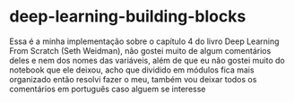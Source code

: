 # deep-learning-building-blocks
Essa é a minha implementação sobre o capítulo 4 do livro Deep Learning From Scratch (Seth Weidman), não gostei muito de algum comentários deles e nem dos nomes das variáveis, além de que eu não gostei muito do notebook que ele deixou, acho que dividido em módulos fica mais organizado então resolvi fazer o meu, também vou deixar todos os comentários em português caso alguem se interesse
